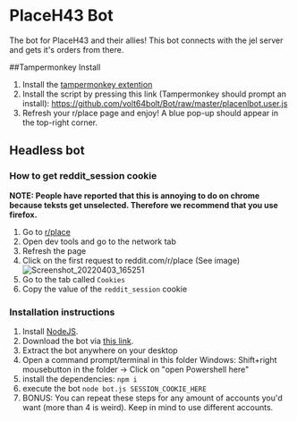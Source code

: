 

# PlaceH43 Bot 

The bot for PlaceH43 and their allies! This bot connects with the jel server and gets it's orders from there. 

##Tampermonkey Install
1. Install the [tampermonkey extention](https://chrome.google.com/webstore/detail/tampermonkey/dhdgffkkebhmkfjojejmpbldmpobfkfo?hl=nl)
2. Install the script by pressing this link (Tampermonkey should prompt an install): https://github.com/volt64bolt/Bot/raw/master/placenlbot.user.js
3. Refresh your r/place page and enjoy! A blue pop-up should appear in the top-right corner.

## Headless bot

### How to get reddit_session cookie
**NOTE: People have reported that this is annoying to do on chrome because teksts get unselected. Therefore we recommend that you use firefox.**

1. Go to [r/place](https://reddit.com/r/place)
2. Open dev tools and go to the network tab
3. Refresh the page
4. Click on the first request to reddit.com/r/place (See image)
![Screenshot_20220403_165251](https://user-images.githubusercontent.com/9784257/161433856-27ef7e7c-7f00-4b37-b274-4199ea919aa9.png)
5. Go to the tab called `Cookies`
6. Copy the value of the `reddit_session` cookie

### Installation instructions

1. Install [NodeJS](https://nodejs.org/).
2. Download the bot via [this link](https://github.com/volt64bolt/Bot/raw/master/placenlbot.user.js).
3. Extract the bot anywhere on your desktop
4. Open a command prompt/terminal in this folder
    Windows: Shift+right mousebutton in the folder -> Click on "open Powershell here"
5. install the dependencies: `npm i`
6. execute the bot `node bot.js SESSION_COOKIE_HERE`
7. BONUS: You can repeat these steps for any amount of accounts you'd want (more than 4 is weird). Keep in mind to use different accounts.
